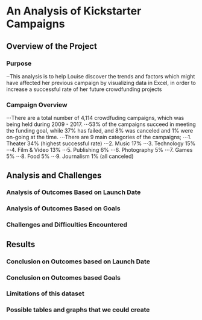 # An Analysis of Kickstarter Campaigns
## Overview of the Project
### Purpose
⋅⋅This analysis is to help Louise discover the trends and factors which might have affected her previous campaign by visualizing data in Excel, in order to increase a successful rate of her future crowdfunding projects
### Campaign Overview
⋅⋅⋅There are a total number of 4,114 crowdfuding campaigns, which was being held during 2009 - 2017.
⋅⋅⋅53% of the campaigns succeed in meeting the funding goal, while 37% has failed, and 8% was canceled and 1% were on-going at the time.
⋅⋅⋅There are 9 main categories of the campaigns;
⋅⋅⋅1. Theater 34% (highest successful rate)
⋅⋅⋅2. Music 17%
⋅⋅⋅3. Technology 15%
⋅⋅⋅4. Film & Video 13% 
⋅⋅⋅5. Publishing 6%
⋅⋅⋅6. Photography 5%
⋅⋅⋅7. Games 5%
⋅⋅⋅8. Food 5%
⋅⋅⋅9. Journalism 1% (all canceled)

## Analysis and Challenges
### Analysis of Outcomes Based on Launch Date

### Analysis of Outcomes Based on Goals

### Challenges and Difficulties Encountered


## Results
### Conclusion on Outcomes based on Launch Date

### Conclusion on Outcomes based Goals

### Limitations of this dataset

### Possible tables and graphs that we could create
